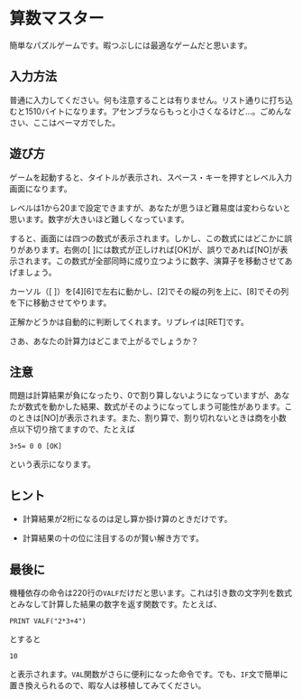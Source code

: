 # 算数マスター

簡単なパズルゲームです。暇つぶしには最適なゲームだと思います。

## 入力方法

普通に入力してください。何も注意することは有りません。リスト通りに打ち込むと1510バイトになります。アセンブラならもっと小さくなるけど…。ごめんなさい、ここはベーマガでした。

## 遊び方

ゲームを起動すると、タイトルが表示され、スペース・キーを押すとレベル入力画面になります。

レベルは1から20まで設定できますが、あなたが思うほど難易度は変わらないと思います。数字が大きいほど難しくなっています。

すると、画面には四つの数式が表示されます。しかし、この数式にはどこかに誤りがあります。右側の[  ]には数式が正しければ[OK]が、誤りであれば[NO]が表示されます。この数式が全部同時に成り立つように数字、演算子を移動させてあげましょう。

カーソル（[  ]）を[4][6]で左右に動かし、[2]でその縦の列を上に、[8]でその列を下に移動させてやります。

正解かどうかは自動的に判断してくれます。リプレイは[RET]です。

さあ、あなたの計算力はどこまで上がるでしょうか？

## 注意

問題は計算結果が負になったり、0で割り算しないようになっていますが、あなたが数式を動かした結果、数式がそのようになってしまう可能性があります。このときは[NO]が表示されます。また、割り算で、割り切れないときは商を小数点以下切り捨てますので、たとえば

```
3÷5= 0 0 [OK]
```

という表示になります。

## ヒント

* 計算結果が2桁になるのは足し算か掛け算のときだけです。

* 計算結果の十の位に注目するのが賢い解き方です。

## 最後に

機種依存の命令は220行の```VALF```だけだと思います。これは引き数の文字列を数式とみなして計算した結果の数字を返す関数です。たとえば、

```
PRINT VALF("2*3+4")
```

とすると

```
10
```

と表示されます。```VAL```関数がさらに便利になった命令です。でも、```IF```文で簡単に置き換えられるので、暇な人は移植してみてください。
